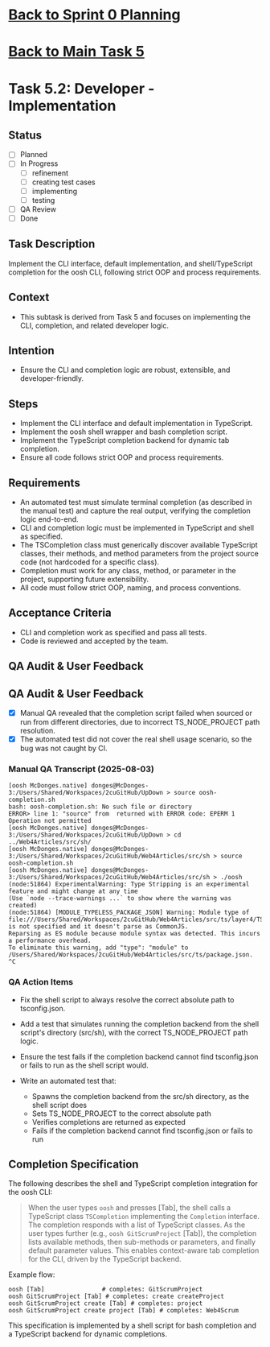 # [Back to Sprint 0 Planning](./planning.md)
# [Back to Main Task 5](./task-5-template-new-subproject.md)

# Task 5.2: Developer - Implementation

## Status
- [ ] Planned
- [ ] In Progress
  - [ ] refinement
  - [ ] creating test cases
  - [ ] implementing
  - [ ] testing
- [ ] QA Review
- [ ] Done

## Task Description
Implement the CLI interface, default implementation, and shell/TypeScript completion for the oosh CLI, following strict OOP and process requirements.

## Context
- This subtask is derived from Task 5 and focuses on implementing the CLI, completion, and related developer logic.

## Intention
- Ensure the CLI and completion logic are robust, extensible, and developer-friendly.

## Steps
- Implement the CLI interface and default implementation in TypeScript.
- Implement the oosh shell wrapper and bash completion script.
- Implement the TypeScript completion backend for dynamic tab completion.
- Ensure all code follows strict OOP and process requirements.

## Requirements
- An automated test must simulate terminal completion (as described in the manual test) and capture the real output, verifying the completion logic end-to-end.
- CLI and completion logic must be implemented in TypeScript and shell as specified.
- The TSCompletion class must generically discover available TypeScript classes, their methods, and method parameters from the project source code (not hardcoded for a specific class).
- Completion must work for any class, method, or parameter in the project, supporting future extensibility.
- All code must follow strict OOP, naming, and process conventions.

## Acceptance Criteria
- CLI and completion work as specified and pass all tests.
- Code is reviewed and accepted by the team.

## QA Audit & User Feedback
## QA Audit & User Feedback
- [x] Manual QA revealed that the completion script failed when sourced or run from different directories, due to incorrect TS_NODE_PROJECT path resolution.
- [x] The automated test did not cover the real shell usage scenario, so the bug was not caught by CI.

### Manual QA Transcript (2025-08-03)
```
[oosh McDonges.native] donges@McDonges-3:/Users/Shared/Workspaces/2cuGitHub/UpDown > source oosh-completion.sh 
bash: oosh-completion.sh: No such file or directory
ERROR> line 1: "source" from  returned with ERROR code: EPERM 1 Operation not permitted
[oosh McDonges.native] donges@McDonges-3:/Users/Shared/Workspaces/2cuGitHub/UpDown > cd ../Web4Articles/src/sh/
[oosh McDonges.native] donges@McDonges-3:/Users/Shared/Workspaces/2cuGitHub/Web4Articles/src/sh > source oosh-completion.sh 
[oosh McDonges.native] donges@McDonges-3:/Users/Shared/Workspaces/2cuGitHub/Web4Articles/src/sh > ./oosh (node:51864) ExperimentalWarning: Type Stripping is an experimental feature and might change at any time
(Use `node --trace-warnings ...` to show where the warning was created)
(node:51864) [MODULE_TYPELESS_PACKAGE_JSON] Warning: Module type of file:///Users/Shared/Workspaces/2cuGitHub/Web4Articles/src/ts/layer4/TSCompletion.ts is not specified and it doesn't parse as CommonJS.
Reparsing as ES module because module syntax was detected. This incurs a performance overhead.
To eliminate this warning, add "type": "module" to /Users/Shared/Workspaces/2cuGitHub/Web4Articles/src/ts/package.json.
^C
```

### QA Action Items
- Fix the shell script to always resolve the correct absolute path to tsconfig.json.
- Add a test that simulates running the completion backend from the shell script's directory (src/sh), with the correct TS_NODE_PROJECT path logic.
- Ensure the test fails if the completion backend cannot find tsconfig.json or fails to run as the shell script would.

- Write an automated test that:
  - Spawns the completion backend from the src/sh directory, as the shell script does
  - Sets TS_NODE_PROJECT to the correct absolute path
  - Verifies completions are returned as expected
  - Fails if the completion backend cannot find tsconfig.json or fails to run

## Completion Specification

The following describes the shell and TypeScript completion integration for the oosh CLI:

> When the user types `oosh` and presses [Tab], the shell calls a TypeScript class `TSCompletion` implementing the `Completion` interface. The completion responds with a list of TypeScript classes. As the user types further (e.g., `oosh GitScrumProject` [Tab]), the completion lists available methods, then sub-methods or parameters, and finally default parameter values. This enables context-aware tab completion for the CLI, driven by the TypeScript backend.

Example flow:

```
oosh [Tab]                # completes: GitScrumProject
oosh GitScrumProject [Tab] # completes: create createProject
oosh GitScrumProject create [Tab] # completes: project
oosh GitScrumProject create project [Tab] # completes: Web4Scrum
```

This specification is implemented by a shell script for bash completion and a TypeScript backend for dynamic completions.
